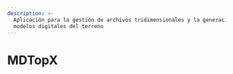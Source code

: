 ```yaml
---
description: >-
  Aplicación para la gestión de archivos tridimensionales y la generación de
  modelos digitales del terreno
---
```


# MDTopX

